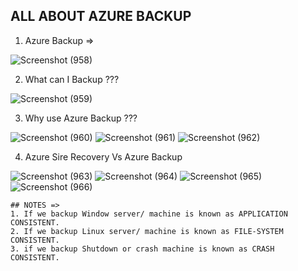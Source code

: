 ## ALL ABOUT AZURE BACKUP

1. Azure Backup =>

![Screenshot (958)](https://user-images.githubusercontent.com/46487696/102721774-f4351280-4322-11eb-9cfd-7e635e3bb711.png)

2. What can I Backup ???

![Screenshot (959)](https://user-images.githubusercontent.com/46487696/102721776-f5fed600-4322-11eb-98a7-d8a27a7e69a7.png)

3. Why use Azure Backup ???

![Screenshot (960)](https://user-images.githubusercontent.com/46487696/102721777-f6976c80-4322-11eb-9666-08af7e6ce4fb.png)
![Screenshot (961)](https://user-images.githubusercontent.com/46487696/102721778-f7300300-4322-11eb-8e39-81b728ffb901.png)
![Screenshot (962)](https://user-images.githubusercontent.com/46487696/102721779-f7c89980-4322-11eb-9868-930990fbd18e.png)

4. Azure Sire Recovery Vs Azure Backup 

![Screenshot (963)](https://user-images.githubusercontent.com/46487696/102721780-f8613000-4322-11eb-8cf4-d71d5dcf30fc.png)
![Screenshot (964)](https://user-images.githubusercontent.com/46487696/102721781-f8613000-4322-11eb-8dda-4fc904111341.png)
![Screenshot (965)](https://user-images.githubusercontent.com/46487696/102721782-f8f9c680-4322-11eb-8291-da55e7589740.png)
![Screenshot (966)](https://user-images.githubusercontent.com/46487696/102721783-f9925d00-4322-11eb-98df-20edcc15be91.png)

```
## NOTES =>
1. If we backup Window server/ machine is known as APPLICATION CONSISTENT.
2. If we backup Linux server/ machine is known as FILE-SYSTEM CONSISTENT.
3. if we backup Shutdown or crash machine is known as CRASH CONSISTENT.
```
